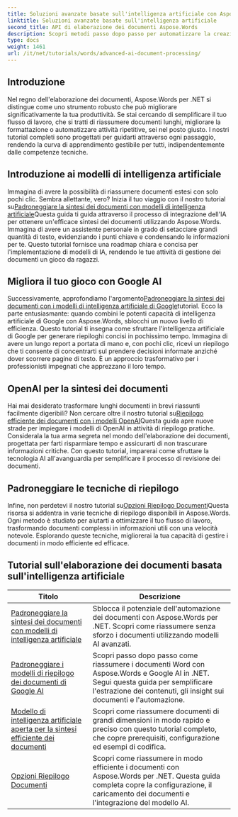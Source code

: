 ```yaml
---
title: Soluzioni avanzate basate sull'intelligenza artificiale con Aspose.Words per .NET
linktitle: Soluzioni avanzate basate sull'intelligenza artificiale
second_title: API di elaborazione dei documenti Aspose.Words
description: Scopri metodi passo dopo passo per automatizzare la creazione, la manipolazione e l'analisi dei documenti con informazioni e capacità di elaborazione basate sull'intelligenza artificiale.
type: docs
weight: 1461
url: /it/net/tutorials/words/advanced-ai-document-processing/
---
```

## Introduzione

Nel regno dell'elaborazione dei documenti, Aspose.Words per .NET si distingue come uno strumento robusto che può migliorare significativamente la tua produttività. Se stai cercando di semplificare il tuo flusso di lavoro, che si tratti di riassumere documenti lunghi, migliorare la formattazione o automatizzare attività ripetitive, sei nel posto giusto. I nostri tutorial completi sono progettati per guidarti attraverso ogni passaggio, rendendo la curva di apprendimento gestibile per tutti, indipendentemente dalle competenze tecniche.

## Introduzione ai modelli di intelligenza artificiale

Immagina di avere la possibilità di riassumere documenti estesi con solo pochi clic. Sembra allettante, vero? Inizia il tuo viaggio con il nostro tutorial su[Padroneggiare la sintesi dei documenti con modelli di intelligenza artificiale](./mastering-document-summarization-ai-model/)Questa guida ti guida attraverso il processo di integrazione dell'IA per ottenere un'efficace sintesi dei documenti utilizzando Aspose.Words. Immagina di avere un assistente personale in grado di setacciare grandi quantità di testo, evidenziando i punti chiave e condensando le informazioni per te. Questo tutorial fornisce una roadmap chiara e concisa per l'implementazione di modelli di IA, rendendo le tue attività di gestione dei documenti un gioco da ragazzi.

## Migliora il tuo gioco con Google AI

 Successivamente, approfondiamo l'argomento[Padroneggiare la sintesi dei documenti con i modelli di intelligenza artificiale di Google](./mastering-document-summarization-google-ai-model/)tutorial. Ecco la parte entusiasmante: quando combini le potenti capacità di intelligenza artificiale di Google con Aspose.Words, sblocchi un nuovo livello di efficienza. Questo tutorial ti insegna come sfruttare l'intelligenza artificiale di Google per generare riepiloghi concisi in pochissimo tempo. Immagina di avere un lungo report a portata di mano e, con pochi clic, ricevi un riepilogo che ti consente di concentrarti sul prendere decisioni informate anziché dover scorrere pagine di testo. È un approccio trasformativo per i professionisti impegnati che apprezzano il loro tempo.

## OpenAI per la sintesi dei documenti

 Hai mai desiderato trasformare lunghi documenti in brevi riassunti facilmente digeribili? Non cercare oltre il nostro tutorial su[Riepilogo efficiente dei documenti con i modelli OpenAI](./efficient-document-summarization-openai-model/)Questa guida apre nuove strade per impiegare i modelli di OpenAI in attività di riepilogo pratiche. Considerala la tua arma segreta nel mondo dell'elaborazione dei documenti, progettata per farti risparmiare tempo e assicurarti di non trascurare informazioni critiche. Con questo tutorial, imparerai come sfruttare la tecnologia AI all'avanguardia per semplificare il processo di revisione dei documenti.

## Padroneggiare le tecniche di riepilogo

 Infine, non perdetevi il nostro tutorial su[Opzioni Riepilogo Documenti](./summarize-documents-options/)Questa risorsa si addentra in varie tecniche di riepilogo disponibili in Aspose.Words. Ogni metodo è studiato per aiutarti a ottimizzare il tuo flusso di lavoro, trasformando documenti complessi in informazioni utili con una velocità notevole. Esplorando queste tecniche, migliorerai la tua capacità di gestire i documenti in modo efficiente ed efficace.

 ## Tutorial sull'elaborazione dei documenti basata sull'intelligenza artificiale
| Titolo | Descrizione |
| --- | --- |
| [Padroneggiare la sintesi dei documenti con modelli di intelligenza artificiale](./mastering-document-summarization-ai-model/) | Sblocca il potenziale dell'automazione dei documenti con Aspose.Words per .NET. Scopri come riassumere senza sforzo i documenti utilizzando modelli AI avanzati. |
| [Padroneggiare i modelli di riepilogo dei documenti di Google AI](./mastering-document-summarization-google-ai-model/) | Scopri passo dopo passo come riassumere i documenti Word con Aspose.Words e Google AI in .NET. Segui questa guida per semplificare l'estrazione dei contenuti, gli insight sui documenti e l'automazione. |
| [Modello di intelligenza artificiale aperta per la sintesi efficiente dei documenti](./efficient-document-summarization-openai-model/) | Scopri come riassumere documenti di grandi dimensioni in modo rapido e preciso con questo tutorial completo, che copre prerequisiti, configurazione ed esempi di codifica. |
| [Opzioni Riepilogo Documenti](./summarize-documents-options/) | Scopri come riassumere in modo efficiente i documenti con Aspose.Words per .NET. Questa guida completa copre la configurazione, il caricamento dei documenti e l'integrazione del modello AI. |